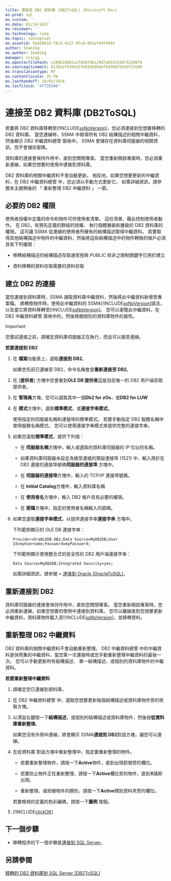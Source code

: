 ```yaml
---
title: 連接至 DB2 資料庫 (DB2ToSQL) |Microsoft Docs
ms.prod: sql
ms.custom: ''
ms.date: 01/19/2017
ms.reviewer: ''
ms.technology: ssma
ms.topic: conceptual
ms.assetid: 5eb5801d-f0c3-4127-97c0-0b1ef49f4844
author: Shamikg
ms.author: Shamikg
manager: craigg
ms.openlocfilehash: c280b28082a1f85074b129d7a659333d7323d879
ms.sourcegitcommit: 61381ef939415fe019285def9450d7583df1fed0
ms.translationtype: MT
ms.contentlocale: zh-TW
ms.lasthandoff: 10/01/2018
ms.locfileid: "47735546"
---
```

# <a name="connecting-to-db2-database-db2tosql"></a>連接至 DB2 資料庫 (DB2ToSQL)
若要將 DB2 資料庫移轉至[!INCLUDE[ssNoVersion](../../includes/ssnoversion-md.md)]，您必須連接到您想要移轉的 DB2 資料庫。 當您連線時，SSMA 中取得所有 DB2 結構描述的相關中繼資料，然後顯示 DB2 中繼資料總管 窗格中。 SSMA 會儲存在資料庫伺服器的相關資訊，但不會儲存密碼。  
  
資料庫的連接會保持作用中，直到您關閉專案。 當您重新開啟專案時，您必須重新連線，如果您想要的使用中連接到資料庫。  
  
DB2 資料庫的相關中繼資料不會自動更新。 相反地，如果您想要更新的中繼資料，在 DB2 中繼資料總管 中，您必須以手動方式更新它。 如需詳細資訊，請參閱本主題稍後的 「 重新整理 DB2 中繼資料 」 一節。  
  
## <a name="required-db2-permissions"></a>必要的 DB2 權限  
使用者授權中定義的命令和物件可供使用者清單。 這份清單，藉此控制使用者動作。 在 DB2，有預先定義的群組的授權、 執行個體層級和層級的 DB2 資料庫的權限。 這可讓 SSMA 從連線的使用者所擁有的結構描述取得中繼資料。 若要取得其他結構描述中物件的中繼資料，然後將這些結構描述中的物件轉換的帳戶必須具有下列權限：  
  
-   移轉結構描述的結構描述存取通常授與 PUBLIC 除非之限制關鍵字已用於建立  
  
-   資料移轉的資料存取需要的資料存取  
  
## <a name="establishing-a-connection-to-db2"></a>建立 DB2 的連接  
當您連接到資料庫時，SSMA 讀取資料庫中繼資料，然後將此中繼資料新增至專案檔。 將轉換物件時，使用此中繼資料的 SSMA[!INCLUDE[ssNoVersion](../../includes/ssnoversion-md.md)]語法，以及當它將資料移轉至[!INCLUDE[ssNoVersion](../../includes/ssnoversion-md.md)]。 您可以瀏覽此中繼資料，在 DB2 中繼資料總管 窗格中的，然後檢閱個別的資料庫物件的屬性。  
  
> [!IMPORTANT]  
> 您嘗試連接之前，請確定資料庫伺服器正在執行，而且可以接受連線。  
  
**若要連接到 DB2**  
  
1.  在 **檔案**功能表上，選取**連接到 DB2**。  
  
    如果您先前已連線至 DB2，命令名稱會是**重新連接至 DB2**。  
  
2.  在 [**提供者**] 方塊中您會看到**OLE DB 提供者**這是目前唯一的 DB2 用戶端存取提供者。  
  
3.  在 **管理員**方塊，您可以選取其中一個**Db2 for zOs**，或**DB2 for LUW**  
  
4.  在 **模式**方塊中，選取**標準模式**，或**連接字串模式**。  
  
    使用指定的伺服器名稱和連接埠的標準模式。 若要手動指定 DB2 服務名稱中使用服務名稱模式。 您可以使用連接字串模式來提供完整的連接字串。  
  
5.  如果您選取**標準模式**，提供下列值：  
  
    -   在 **伺服器名稱**方塊中，輸入或選取的資料庫伺服器的 IP 位址的名稱。  
  
    -   如果資料庫伺服器未設定為接受連接的預設連接埠 (1521) 中，輸入用於在 DB2 連接的連接埠號碼**伺服器的連接埠** 方塊中。  
  
    -   在 **伺服器的連接埠**方塊中，輸入的 TCP/IP 連接埠號碼。  
  
    -   在  **Initial Catalog**方塊中，輸入資料庫名稱  
  
    -   在 **使用者名**方塊中，輸入 DB2 帳戶具有必要的權限。  
  
    -   在 **密碼**方塊中，指定的使用者名稱輸入的密碼。  
  
6.  如果您選取**連接字串模式**，以提供連接字串**連接字串** 方塊中。  
  
    下列範例顯示的 OLE DB 連接字串：  
  
    `Provider=OraOLEDB.DB2;Data Source=MyDB2DB;User Id=myUsername;Password=myPassword;`  
  
    下列範例顯示使用整合式的安全性的 DB2 用戶端連接字串：  
  
    `Data Source=MyDB2DB;Integrated Security=yes;`  
  
    如需詳細資訊，請參閱 <<c0> [ 連接到 Oracle &#40;OracleToSQL&#41;](../../ssma/oracle/connect-to-oracle-oracletosql.md)。</c0>  
  
## <a name="reconnecting-to-db2"></a>重新連接到 DB2  
資料庫伺服器的連接會保持作用中，直到您關閉專案。 當您重新開啟專案時，您必須重新連線，如果您想要的使用中連接到資料庫。 您可以離線直到您想要更新中繼資料，資料庫物件載入至[!INCLUDE[ssNoVersion](../../includes/ssnoversion-md.md)]，並移轉資料。  
  
## <a name="refreshing-db2-metadata"></a>重新整理 DB2 中繼資料  
DB2 資料庫的相關中繼資料不會自動重新整理。 DB2 中繼資料總管 中的中繼資料是快照集的中繼資料，當您第一次連接時或您手動重新整理中繼資料的最後一次。 您可以手動更新所有結構描述、 單一結構描述，或個別的資料庫物件的中繼資料。  
  
**若要重新整理中繼資料**  
  
1.  請確定您已連線到資料庫。  
  
2.  在 DB2 中繼資料總管 中，選取您想要更新每個結構描述或資料庫物件旁的核取方塊。  
  
3.  以滑鼠右鍵按一下**結構描述**，或個別的結構描述或資料庫物件，然後按**從資料庫重新整理**。  
  
    如果您沒有作用中連線，將會顯示 SSMA**連接到 DB2**對話方塊，讓您可以連線。  
  
4.  在從資料庫 對話方塊中重新整理中，指定要重新整理的物件。  
  
    -   若要重新整理物件，請按一下**Active**物件，直到出現箭號旁的欄位。  
  
    -   若要防止物件正在重新整理，請按一下**Active**欄位旁的物件，直到**X**隨即出現。  
  
    -   重新整理，或拒絕物件的類別，請按一下**Active**類別資料夾旁的欄位。  
  
    若要檢視的定義的色彩編碼，請按一下**圖例** 按鈕。  
  
5.  [!INCLUDE[clickOK](../../includes/clickok-md.md)]  
  
## <a name="next-step"></a>下一個步驟  
  
-   移轉程序的下一個步驟是[連接到 SQL Server](http://msdn.microsoft.com/b59803cb-3cc6-41cc-8553-faf90851410e)。  
  
## <a name="see-also"></a>另請參閱  
[移轉的 DB2 資料庫到 SQL Server &#40;DB2ToSQL&#41;](../../ssma/db2/migrating-db2-databases-to-sql-server-db2tosql.md)  
  
